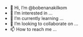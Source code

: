 - 👋 Hi, I’m @bobenanakilkom
- 👀 I’m interested in ...
- 🌱 I’m currently learning ...
- 💞️ I’m looking to collaborate on ...
- 📫 How to reach me ...

<!---
bobenanakilkom/bobenanakilkom is a ✨ special ✨ repository because its `README.md` (this file) appears on your GitHub profile.
You can click the Preview link to take a look at your changes.
--->
